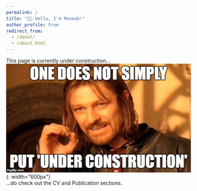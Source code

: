 ```yaml
---
permalink: /
title: "👋🏼 Hello, I'm Muneeb!"
author_profile: true
redirect_from: 
  - /about/
  - /about.html
---
```


This page is currently under construction...
<br class=”blank” />
![Under Construction](/images/under_construction.jpg){: width="600px"}
<br class=”blank” />
    ...do check out the CV and Publication sections. 
